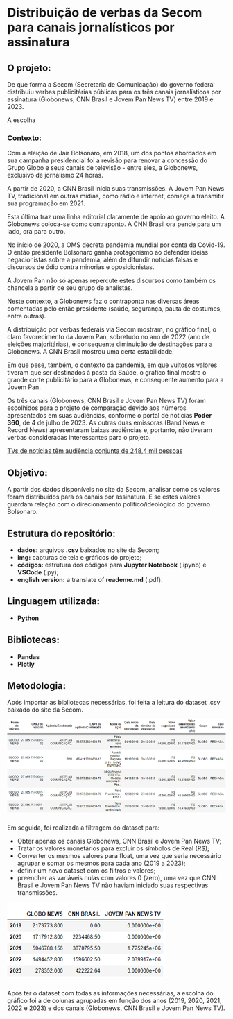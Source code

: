 # Distribuição de verbas da Secom para canais jornalísticos por assinatura

## O projeto:

De que forma a Secom (Secretaria de Comunicação) do governo federal distribuiu verbas publicitárias públicas para os três canais jornalísticos por assinatura (Globonews, CNN Brasil e Jovem Pan News TV) entre 2019 e 2023.

A escolha 

### Contexto:

Com a eleição de Jair Bolsonaro, em 2018, um dos pontos abordados em sua campanha presidencial foi a revisão para renovar a concessão do Grupo Globo e seus canais de televisão - entre eles, a Globonews, exclusivo de jornalismo 24 horas.

A partir de 2020, a CNN Brasil inicia suas transmissões. A Jovem Pan News TV, tradicional em outras mídias, como rádio e internet, começa a transmitir sua programação em 2021.

Esta última traz uma linha editorial claramente de apoio ao governo eleito. A Globonews coloca-se como contraponto. A CNN Brasil ora pende para um lado, ora para outro.

No início de 2020, a OMS decreta pandemia mundial por conta da Covid-19. O então presidente Bolsonaro ganha protagonismo ao defender ideias negacionistas sobre a pandemia, além de difundir notícias falsas e discursos de ódio contra minorias e oposicionistas.

A Jovem Pan não só apenas repercute estes discursos como também os chancela a partir de seu grupo de analistas.

Neste contexto, a Globonews faz o contraponto nas diversas áreas comentadas pelo então presidente (saúde, segurança, pauta de costumes, entre outras).

A distribuição por verbas federais via Secom mostram, no gráfico final, o claro favorecimento da Jovem Pan, sobretudo no ano de 2022 (ano de eleições majoritárias), e consequente diminuição de destinações para a Globonews. A CNN Brasil mostrou uma certa estabilidade.

Em que pese, também, o contexto da pandemia, em que vultosos valores tiveram que ser destinados à pasta da Saúde, o gráfico final mostra o grande corte publicitário para a Globonews, e consequente aumento para a Jovem Pan.

Os três canais (Globonews, CNN Brasil e Jovem Pan News TV) foram escolhidos para o projeto de comparação devido aos números apresentados em suas audiências, conforme o portal de notícias **Poder 360**, de 4 de julho de 2023. As outras duas emissoras (Band News e Record News) apresentaram baixas audiências e, portanto, não tiveram verbas consideradas interessantes para o projeto.

[TVs de notícias têm audiência conjunta de 248,4 mil pessoas](https://www.poder360.com.br/midia/tvs-de-noticias-tem-audiencia-conjunta-de-2484-mil-pessoas/)

## Objetivo:

A partir dos dados disponíveis no site da Secom, analisar como os valores foram distribuídos para os canais por assinatura. E se estes valores guardam relação com o direcionamento político/ideológico do governo Bolsonaro.

## Estrutura do repositório:

* **dados:** arquivos **.csv** baixados no site da Secom;
* **img:** capturas de tela e gráficos do projeto;
* **códigos:** estrutura dos códigos para **Jupyter Notebook** (.ipynb) e **VSCode** (.py);
* **english version:** a translate of **reademe.md** (.pdf).

## Linguagem utilizada:

* **Python**

## Bibliotecas:

* **Pandas**
* **Plotly**

## Metodologia:

Após importar as bibliotecas necessárias, foi feita a leitura do dataset .csv baixado do site da Secom.

<img src="/img/dataset.png">

###
Em seguida, foi realizada a filtragem do dataset para:

* Obter apenas os canais Globonews, CNN Brasil e Jovem Pan News TV;
* Tratar os valores monetários para excluir os símbolos de Real (R$);
* Converter os mesmos valores para float, uma vez que seria necessário agrupar e somar os mesmos para cada ano (2019 a 2023);
* definir um novo dataset com os filtros e valores;
* preencher as variáveis nulas com valores 0 (zero), uma vez que CNN Brasil e Jovem Pan News TV não haviam iniciado suas respectivas transmissões.

<img src="/img/dataset_valores_zero.png">

###
Após ter o dataset com todas as informações necessárias, a escolha do gráfico foi a de colunas agrupadas em função dos anos (2019, 2020, 2021, 2022 e 2023) e dos canais (Globonews, CNN Brasil e Jovem Pan News TV).
